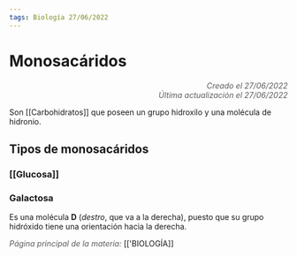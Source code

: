 ```yaml
---
tags: Biología 27/06/2022
---
```


# Monosacáridos
<div style="text-align: right; opacity: 0.7; font-style: italic;">Creado el 27/06/2022</div>
<div style="text-align: right; opacity: 0.7; font-style: italic;">Última actualización el 27/06/2022</div>

Son [[Carbohidratos]] que poseen un grupo hidroxilo y una molécula de hidronio.

## Tipos de monosacáridos

### [[Glucosa]]

### Galactosa

Es una molécula **D** (*destro*, que va a la derecha), puesto que su grupo hidróxido tiene una orientación hacia la derecha. 

<span style="opacity: 0.7; font-style: italic;">Página principal de la materia:</span> [['BIOLOGÍA]]